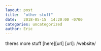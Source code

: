 ```yaml
---
layout: post
title:  "other stuff"
date:   2018-05-15  14:20:00 -0700
categories: uncategorized
author: Eric
---
```


theres more stuff [here][url]
[url]: /website/
